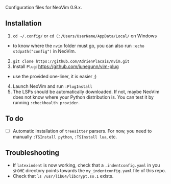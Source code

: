 Configuration files for NeoVim 0.9.x.


## Installation
1. `cd ~/.config/` or `cd C:/Users/UserName/AppData/Local/` on Windows
 - to know where the `nvim` folder must go, you can also run `:echo stdpath("config")` in NeoVim.
2. `git clone https://github.com/AdrienPlacais/nvim.git`
3. Install `Plug`: https://github.com/junegunn/vim-plug
 - use the provided one-liner, it is easier ;)
4. Launch NeoVim and run `:PlugInstall`
5. The LSPs should be automatically downloaded. If not, maybe NeoVim does not know where your Python distribution is. You can test it by running `:checkhealth provider`.

## To do
- [ ] Automatic installation of `treesitter` parsers. For now, you need to manually `:TSInstall python`, `:TSInstall lua`, etc.

## Troubleshooting
- If `latexindent` is now working, check that a `.indentconfig.yaml` in you `$HOME` directory points towards the `my_indentconfig.yaml` file of this repo.
- Check that `ls /usr/lib64/libcrypt.so.1` exists.
